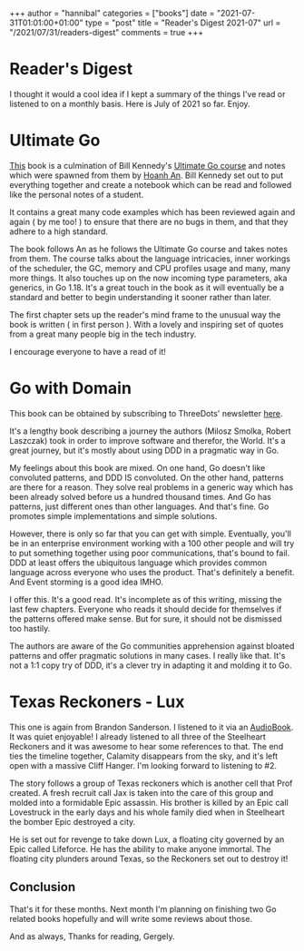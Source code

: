 +++
author = "hannibal"
categories = ["books"]
date = "2021-07-31T01:01:00+01:00"
type = "post"
title = "Reader's Digest 2021-07"
url = "/2021/07/31/readers-digest"
comments = true
+++

# Reader's Digest

I thought it would a cool idea if I kept a summary of the things I've read or listened to on a monthly
basis. Here is July of 2021 so far. Enjoy.

# Ultimate Go

[This](https://www.amazon.com/Ultimate-Go-Notebook-William-Kennedy/dp/1737384426/ref=sr_1_3?crid=3EYE58E3G0EO3&dchild=1&keywords=go+ultimate+notebook&qid=1630309494&sprefix=go+ultimate+%2Caps%2C244&sr=8-3) book is a culmination of Bill Kennedy's [Ultimate Go course](https://www.oreilly.com/library/view/ultimate-go-programming/9780135261651/) and notes
which were spawned from them by [Hoanh An](https://hoanhan.co/). Bill Kennedy set out to put everything together and create
a notebook which can be read and followed like the personal notes of a student.

It contains a great many code examples which has been reviewed again and again ( by me too! ) to ensure that
there are no bugs in them, and that they adhere to a high standard.

The book follows An as he follows the Ultimate Go course and takes notes from them. The course talks about
the language intricacies, inner workings of the scheduler, the GC, memory and CPU profiles usage and many, many more things.
It also touches up on the now incoming type parameters, aka generics, in Go 1.18. It's a great touch in the book
as it will eventually be a standard and better to begin understanding it sooner rather than later.

The first chapter sets up the reader's mind frame to the unusual way the book is written ( in first person ). With a
lovely and inspiring set of quotes from a great many people big in the tech industry.

I encourage everyone to have a read of it!

# Go with Domain

This book can be obtained by subscribing to ThreeDots' newsletter [here](https://threedots.tech/go-with-the-domain/).

It's a lengthy book describing a journey the authors (Milosz Smolka, Robert Laszczak) took in order to improve software
and therefor, the World. It's a great journey, but it's mostly about using DDD in a pragmatic way in Go.

My feelings about this book are mixed. On one hand, Go doesn't like convoluted patterns, and DDD IS convoluted. On the other
hand, patterns are there for a reason. They solve real problems in a generic way which has been already solved before us
a hundred thousand times. And Go has patterns, just different ones than other languages. And that's fine. Go promotes
simple implementations and simple solutions.

However, there is only so far that you can get with simple. Eventually, you'll be in an enterprise environment working with
a 100 other people and will try to put something together using poor communications, that's bound to fail. DDD at least
offers the ubiquitous language which provides common language across everyone who uses the product. That's definitely a
benefit. And Event storming is a good idea IMHO.

I offer this. It's a good read. It's incomplete as of this writing, missing the last few chapters. Everyone who reads it
should decide for themselves if the patterns offered make sense. But for sure, it should not be dismissed too hastily.

The authors are aware of the Go communities apprehension against bloated patterns and offer pragmatic solutions in many
cases. I really like that. It's not a 1:1 copy try of DDD, it's a clever try in adapting it and molding it to Go.

# Texas Reckoners - Lux

This one is again from Brandon Sanderson. I listened to it via an [AudioBook](https://www.amazon.com/Lux-A-Texas-Reckoners-Novel/dp/B0979GXN82/ref=sr_1_1?crid=2I2N0HTFOKJ1C&dchild=1&keywords=texas+reckoners&qid=1630309057&sprefix=texas+rek%2Caps%2C242&sr=8-1). It was quiet enjoyable! I
already listened to all three of the Steelheart Reckoners and it was awesome to hear some references to that.
The end ties the timeline together, Calamity disappears from the sky, and it's left open with a massive Cliff Hanger.
I'm looking forward to listening to #2.

The story follows a group of Texas reckoners which is another cell that Prof created. A fresh recruit call Jax is taken
into the care of this group and molded into a formidable Epic assassin. His brother is killed by an Epic call Lovestruck
in the early days and his whole family died when in Steelheart the bomber Epic destroyed a city.

He is set out for revenge to take down Lux, a floating city governed by an Epic called Lifeforce. He has the ability to
make anyone immortal. The floating city plunders around Texas, so the Reckoners set out to destroy it!

## Conclusion

That's it for these months. Next month I'm planning on finishing two Go related books hopefully and will write some reviews
about those.

And as always,
Thanks for reading,
Gergely.
